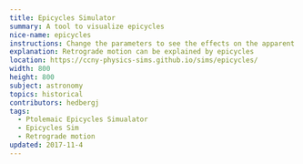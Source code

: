 ```yaml
---
title: Epicycles Simulator
summary: A tool to visualize epicycles
nice-name: epicycles
instructions: Change the parameters to see the effects on the apparent motion of the planet
explanation: Retrograde motion can be explained by epicycles
location: https://ccny-physics-sims.github.io/sims/epicycles/
width: 800
height: 800
subject: astronomy
topics: historical
contributors: hedbergj
tags:
  - Ptolemaic Epicycles Simualator
  - Epicycles Sim
  - Retrograde motion
updated: 2017-11-4
---
```

